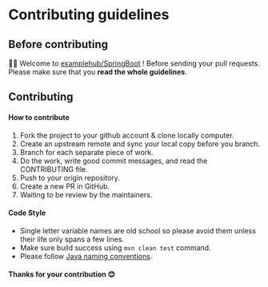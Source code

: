 # Contributing guidelines

## Before contributing

👏👏 Welcome to [examplehub/SpringBoot](https://github.com/examplehub/Java) ! Before sending your pull requests. Please make sure that you **read the whole guidelines**.

## Contributing

#### How to contribute
1. Fork the project to your github account & clone locally computer.
2. Create an upstream remote and sync your local copy before you branch.
3. Branch for each separate piece of work.
4. Do the work, write good commit messages, and read the CONTRIBUTING file.
5. Push to your origin repository.
6. Create a new PR in GitHub.
7. Waiting to be review by the maintainers.

#### Code Style
* Single letter variable names are old school so please avoid them unless their life only spans a few lines.
* Make sure build success using `mvn clean test` command.
* Please follow [Java naming conventions](https://www.oracle.com/java/technologies/javase/codeconventions-namingconventions.html).

#### Thanks for your contribution 😊